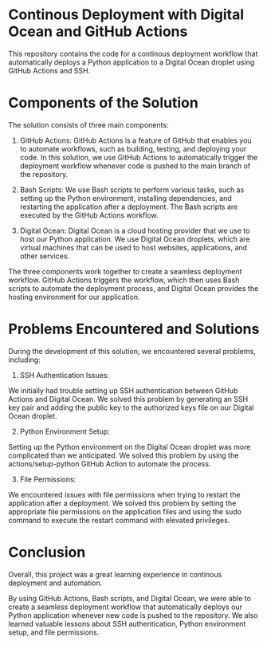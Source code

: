 # Continous Deployment with Digital Ocean and GitHub Actions
This repository contains the code for a continous deployment workflow that automatically deploys a Python application to a Digital Ocean droplet using GitHub Actions and SSH.

# Components of the Solution

The solution consists of three main components:

1. GitHub Actions: 
GitHub Actions is a feature of GitHub that enables you to automate workflows, such as building, testing, and deploying your code. In this solution, we use GitHub Actions to automatically trigger the deployment workflow whenever code is pushed to the main branch of the repository.

2. Bash Scripts: 
We use Bash scripts to perform various tasks, such as setting up the Python environment, installing dependencies, and restarting the application after a deployment. The Bash scripts are executed by the GitHub Actions workflow.

3. Digital Ocean: 
Digital Ocean is a cloud hosting provider that we use to host our Python application. We use Digital Ocean droplets, which are virtual machines that can be used to host websites, applications, and other services.

The three components work together to create a seamless deployment workflow. GitHub Actions triggers the workflow, which then uses Bash scripts to automate the deployment process, and Digital Ocean provides the hosting environment for our application.

# Problems Encountered and Solutions
During the development of this solution, we encountered several problems, including:

1. SSH Authentication Issues: 

We initially had trouble setting up SSH authentication between GitHub Actions and Digital Ocean. We solved this problem by generating an SSH key pair and adding the public key to the authorized keys file on our Digital Ocean droplet.

2. Python Environment Setup: 

Setting up the Python environment on the Digital Ocean droplet was more complicated than we anticipated. We solved this problem by using the actions/setup-python GitHub Action to automate the process.

3. File Permissions: 

We encountered issues with file permissions when trying to restart the application after a deployment. We solved this problem by setting the appropriate file permissions on the application files and using the sudo command to execute the restart command with elevated privileges.

# Conclusion
Overall, this project was a great learning experience in continous deployment and automation. 

By using GitHub Actions, Bash scripts, and Digital Ocean, we were able to create a seamless deployment workflow that automatically deploys our Python application whenever new code is pushed to the repository. We also learned valuable lessons about SSH authentication, Python environment setup, and file permissions.